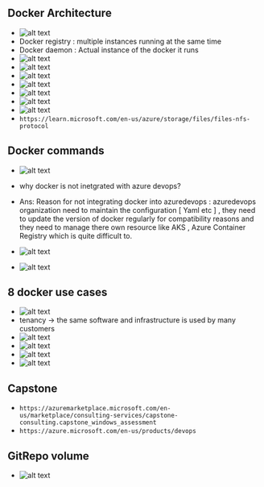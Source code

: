 ## Docker Architecture

- ![alt text](image-227.png)
- Docker registry : multiple instances running at the same time
- Docker daemon : Actual instance of the docker it runs
- ![alt text](image-228.png)
- ![alt text](image-229.png)
- ![alt text](image-230.png)
- ![alt text](image-232.png)
- ![alt text](image-233.png)
- ![alt text](image-234.png)
- ![alt text](image-235.png)
- `https://learn.microsoft.com/en-us/azure/storage/files/files-nfs-protocol`

## Docker commands

- ![alt text](image-231.png)

- why docker is not inetgrated with azure devops?
- Ans: Reason for not integrating docker into azuredevops :
  azuredevops organization need to maintain the configuration [ Yaml etc ] , they need to update the version of docker regularly for compatibility reasons and they need to manage there own resource like AKS , Azure Container Registry which is quite difficult to.
- ![alt text](image-236.png)
- ![alt text](image-237.png)

## 8 docker use cases

- ![alt text](image-238.png)
- tenancy -> the same software and infrastructure is used by many customers
- ![alt text](image-239.png)
- ![alt text](image-240.png)
- ![alt text](image-241.png)
- ![alt text](image-242.png)

## Capstone

- `https://azuremarketplace.microsoft.com/en-us/marketplace/consulting-services/capstone-consulting.capstone_windows_assessment`
- `https://azure.microsoft.com/en-us/products/devops`

## GitRepo volume

- ![alt text](image-243.png)
